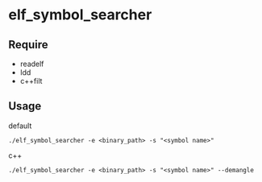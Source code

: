 # elf_symbol_searcher

## Require

+ readelf
+ ldd
+ c++filt

## Usage

default

```
./elf_symbol_searcher -e <binary_path> -s "<symbol name>"
```

c++

```
./elf_symbol_searcher -e <binary_path> -s "<symbol name>" --demangle
```

